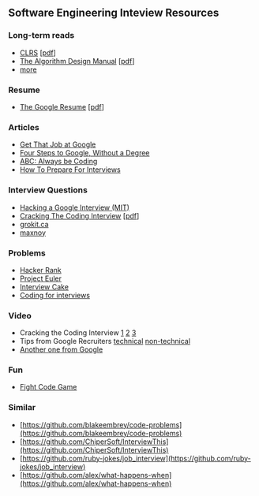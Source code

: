 ## Software Engineering Inteview Resources

### Long-term reads
* [CLRS](http://www.amazon.com/dp/0262033844) [[pdf](https://www.google.co.uk/search?q=cormen+pdf)]
* [The Algorithm Design Manual](http://www.amazon.com/dp/1848000693) [[pdf](https://www.google.co.uk/search?q=skiena+algorithm+design+manual+pdf)]
* [more](https://github.com/vhf/free-programming-books/blob/master/free-programming-books.md)

### Resume
* [The Google Resume](http://www.amazon.com/dp/0470927623) [[pdf](https://www.google.co.uk/search?q=the+google+resume+pdf)]

### Articles
* [Get That Job at Google](http://steve-yegge.blogspot.co.uk/2008/03/get-that-job-at-google.html)
* [Four Steps to Google, Without a Degree](https://medium.com/this-happened-to-me/8f381aa6bd5e)
* [ABC: Always be Coding](https://medium.com/tech-talk/d5f8051afce2)
* [How To Prepare For Interviews](http://dandreamsofcoding.com/2012/11/25/how-to-prepare-for-technical-interviews/)

### Interview Questions
* [Hacking a Google Interview (MIT)](https://courses.csail.mit.edu/iap/interview/materials.php)
* [Cracking The Coding Interview](http://www.amazon.com/dp/098478280X) [[pdf](https://www.google.co.uk/search?q=cracking+the+coding+interview+pdf)]
* [grokit.ca](http://www.grokit.ca/spc/computer_science_review/)
* [maxnoy](http://maxnoy.com/interviews.html)

### Problems
* [Hacker Rank](https://www.hackerrank.com/)
* [Project Euler](https://projecteuler.net/)
* [Interview Cake](https://www.interviewcake.com/)
* [Coding for interviews](http://codingforinterviews.com/)

### Video
* Cracking the Coding Interview [1](http://www.youtube.com/watch?v=rEJzOhC5ZtQ) [2](http://www.youtube.com/watch?v=aClxtDcdpsQ) [3](http://www.youtube.com/watch?v=2cf9xo1S134)
* Tips from Google Recruiters [technical](http://www.youtube.com/watch?v=qc1owf2-220) [non-technical](http://www.youtube.com/watch?v=DINxNbBOEoI)
* [Another one from Google](http://www.youtube.com/watch?v=oWbUtlUhwa8)

### Fun
* [Fight Code Game](http://fightcodegame.com/)

### Similar
* [https://github.com/blakeembrey/code-problems](https://github.com/blakeembrey/code-problems)
* [https://github.com/ChiperSoft/InterviewThis](https://github.com/ChiperSoft/InterviewThis)
* [https://github.com/ruby-jokes/job_interview](https://github.com/ruby-jokes/job_interview)
* [https://github.com/alex/what-happens-when](https://github.com/alex/what-happens-when)
